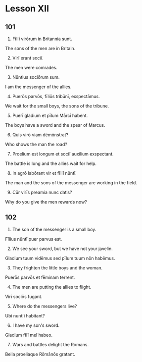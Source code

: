 # Lesson XII

## 101

1. Fīliī virōrum in Britannia sunt.

The sons of the men are in Britain.

2. Virī erant sociī.

The men were comrades.

3. Nūntius sociōrum sum.

I am the messenger of the allies.

4. Puerōs parvōs, fīliōs tribūnī, exspectāmus.

We wait for the small boys, the sons of the tribune.

5. Puerī gladium et pīlum Mārcī habent.

The boys have a sword and the spear of Marcus.

6. Quis virō viam dēmōnstrat?

Who shows the man the road?

7. Proelium est longum et sociī auxilium exspectant.

The battle is long and the allies wait for help.

8. In agrō labōrant vir et fīliī nūntī.

The man and the sons of the messenger are working in the field.

9. Cūr virīs preamia nunc datis?

Why do you give the men rewards now?

## 102

1. The son of the messenger is a small boy.

Fīlius nūntī puer parvus est.

2. We see your sword, but we have not your javelin.

Gladium tuum vidēmus sed pīlum tuum nōn habēmus.

3. They frighten the little boys and the woman.

Puerōs parvōs et fēminam terrent.

4. The men are putting the allies to flight.

Virī sociōs fugant.

5. Where do the messengers live?

Ubi nuntiī habitant?

6. I have my son's sword.

Gladium fīlī meī habeo.

7. Wars and battles delight the Romans.

Bella proeliaque Rōmānōs gratant.